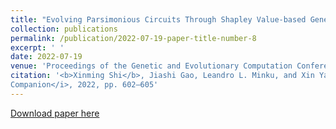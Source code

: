 ```yaml
---
title: "Evolving Parsimonious Circuits Through Shapley Value-based Genetic Programming"
collection: publications
permalink: /publication/2022-07-19-paper-title-number-8
excerpt: ' '
date: 2022-07-19
venue: 'Proceedings of the Genetic and Evolutionary Computation Conference Companion'
citation: '<b>Xinming Shi</b>, Jiashi Gao, Leandro L. Minku, and Xin Yao, “Evolving Parsimonious Circuits Through Shapley Value-based Genetic Programming,” in <i>Proceedings of the Genetic and Evolutionary Computation Conference
Companion</i>, 2022, pp. 602–605'
---
```

 

[Download paper here](https://arxiv.org/pdf/2202.03954)


